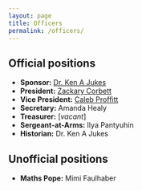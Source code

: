 ```yaml
---
layout: page
title: Officers
permalink: /officers/
---
```


## Official positions

* **Sponsor:** [Dr. Ken A Jukes](mailto:Ken.Jukes@sarasotacountyschools.net)
* **President:** [Zackary Corbett](mailto:zackary@corbett.im)
* **Vice President:** [Caleb Proffitt](mailto:spacecaleb@proffitt.in)
* **Secretary:** Amanda Healy
* **Treasurer:** [*vacant*]
* **Sergeant-at-Arms:** Ilya Pantyuhin
* **Historian:** Dr. Ken A Jukes

## Unofficial positions

* **Maths Pope:** Mimi Faulhaber